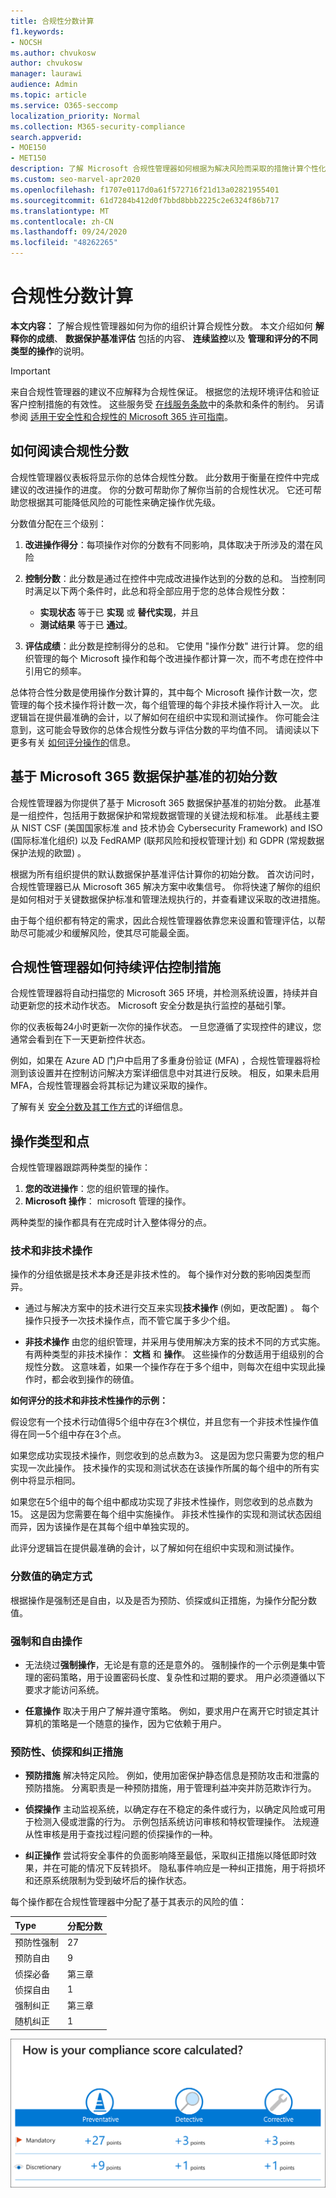 ```yaml
---
title: 合规性分数计算
f1.keywords:
- NOCSH
ms.author: chvukosw
author: chvukosw
manager: laurawi
audience: Admin
ms.topic: article
ms.service: O365-seccomp
localization_priority: Normal
ms.collection: M365-security-compliance
search.appverid:
- MOE150
- MET150
description: 了解 Microsoft 合规性管理器如何根据为解决风险而采取的措施计算个性化分数，并提高合规性状态。
ms.custom: seo-marvel-apr2020
ms.openlocfilehash: f1707e0117d0a61f572716f21d13a02821955401
ms.sourcegitcommit: 61d7284b412d0f7bbd8bbb2225c2e6324f86b717
ms.translationtype: MT
ms.contentlocale: zh-CN
ms.lasthandoff: 09/24/2020
ms.locfileid: "48262265"
---
```

# <a name="compliance-score-calculation"></a>合规性分数计算

**本文内容：** 了解合规性管理器如何为你的组织计算合规性分数。 本文介绍如何 **解释你的成绩**、 **数据保护基准评估** 包括的内容、 **连续监控**以及 **管理和评分的不同类型的操作**的说明。

> [!IMPORTANT]
> 来自合规性管理器的建议不应解释为合规性保证。 根据您的法规环境评估和验证客户控制措施的有效性。 这些服务受 [在线服务条款](https://go.microsoft.com/fwlink/?linkid=2108910)中的条款和条件的制约。 另请参阅 [适用于安全性和合规性的 Microsoft 365 许可指南](https://docs.microsoft.com/office365/servicedescriptions/microsoft-365-service-descriptions/microsoft-365-tenantlevel-services-licensing-guidance/microsoft-365-security-compliance-licensing-guidance)。

## <a name="how-to-read-your-compliance-score"></a>如何阅读合规性分数

合规性管理器仪表板将显示你的总体合规性分数。 此分数用于衡量在控件中完成建议的改进操作的进度。 你的分数可帮助你了解你当前的合规性状况。 它还可帮助您根据其可能降低风险的可能性来确定操作优先级。

分数值分配在三个级别：

1. **改进操作得分**：每项操作对你的分数有不同影响，具体取决于所涉及的潜在风险

2. **控制分数**：此分数是通过在控件中完成改进操作达到的分数的总和。 当控制同时满足以下两个条件时，此总和将全部应用于您的总体合规性分数：
    - **实现状态** 等于已 **实现** 或 **替代实现**，并且
    - **测试结果** 等于已 **通过**。

3. **评估成绩**：此分数是控制得分的总和。 它使用 "操作分数" 进行计算。 您的组织管理的每个 Microsoft 操作和每个改进操作都计算一次，而不考虑在控件中引用它的频率。

总体符合性分数是使用操作分数计算的，其中每个 Microsoft 操作计数一次，您管理的每个技术操作将计数一次，每个组管理的每个非技术操作将计入一次。 此逻辑旨在提供最准确的会计，以了解如何在组织中实现和测试操作。 你可能会注意到，这可能会导致你的总体合规性分数与评估分数的平均值不同。 请阅读以下更多有关 [如何评分操作的](#action-types-and-points)信息。

## <a name="initial-score-based-on-microsoft-365-data-protection-baseline"></a>基于 Microsoft 365 数据保护基准的初始分数
  
合规性管理器为你提供了基于 Microsoft 365 数据保护基准的初始分数。 此基准是一组控件，包括用于数据保护和常规数据管理的关键法规和标准。 此基线主要从 NIST CSF (美国国家标准 and 技术协会 Cybersecurity Framework) and ISO (国际标准化组织) 以及 FedRAMP (联邦风险和授权管理计划) 和 GDPR (常规数据保护法规的欧盟) 。

根据为所有组织提供的默认数据保护基准评估计算你的初始分数。 首次访问时，合规性管理器已从 Microsoft 365 解决方案中收集信号。 你将快速了解你的组织是如何相对于关键数据保护标准和管理法规执行的，并查看建议采取的改进措施。

由于每个组织都有特定的需求，因此合规性管理器依靠您来设置和管理评估，以帮助尽可能减少和缓解风险，使其尽可能最全面。

## <a name="how-compliance-manager-continuously-assesses-controls"></a>合规性管理器如何持续评估控制措施

合规性管理器将自动扫描您的 Microsoft 365 环境，并检测系统设置，持续并自动更新您的技术动作状态。 Microsoft 安全分数是执行监控的基础引擎。

你的仪表板每24小时更新一次你的操作状态。 一旦您遵循了实现控件的建议，您通常会看到在下一天更新控件状态。

例如，如果在 Azure AD 门户中启用了多重身份验证 (MFA) ，合规性管理器将检测到该设置并在控制访问解决方案详细信息中对其进行反映。 相反，如果未启用 MFA，合规性管理器会将其标记为建议采取的操作。

了解有关 [安全分数及其工作方式](../security/mtp/microsoft-secure-score-new.md)的详细信息。
  
## <a name="action-types-and-points"></a>操作类型和点

合规性管理器跟踪两种类型的操作：

1. **您的改进操作**：您的组织管理的操作。
2. **Microsoft 操作**： microsoft 管理的操作。

两种类型的操作都具有在完成时计入整体得分的点。

### <a name="technical-and-non-technical-actions"></a>技术和非技术操作

操作的分组依据是技术本身还是非技术性的。 每个操作对分数的影响因类型而异。

- 通过与解决方案中的技术进行交互来实现**技术操作** (例如，更改配置) 。 每个操作只授予一次技术操作点，而不管它属于多少个组。

- **非技术操作** 由您的组织管理，并采用与使用解决方案的技术不同的方式实施。 有两种类型的非技术操作： **文档** 和 **操作**。 这些操作的分数适用于组级别的合规性分数。 这意味着，如果一个操作存在于多个组中，则每次在组中实现此操作时，都会收到操作的磅值。

**如何评分的技术和非技术性操作的示例：**

假设您有一个技术行动值得5个组中存在3个棋位，并且您有一个非技术性操作值得在同一5个组中存在3个点。

如果您成功实现技术操作，则您收到的总点数为3。 这是因为您只需要为您的租户实现一次此操作。 技术操作的实现和测试状态在该操作所属的每个组中的所有实例中将显示相同。

如果您在5个组中的每个组中都成功实现了非技术性操作，则您收到的总点数为15。 这是因为您需要在每个组中实施操作。 非技术性操作的实现和测试状态因组而异，因为该操作是在其每个组中单独实现的。

此评分逻辑旨在提供最准确的会计，以了解如何在组织中实现和测试操作。

### <a name="how-score-values-are-determined"></a>分数值的确定方式
 
根据操作是强制还是自由，以及是否为预防、侦探或纠正措施，为操作分配分数值。

### <a name="mandatory-and-discretionary-actions"></a>强制和自由操作

 - 无法绕过**强制操作**，无论是有意的还是意外的。 强制操作的一个示例是集中管理的密码策略，用于设置密码长度、复杂性和过期的要求。 用户必须遵循以下要求才能访问系统。
  
 - **任意操作** 取决于用户了解并遵守策略。 例如，要求用户在离开它时锁定其计算机的策略是一个随意的操作，因为它依赖于用户。
  
### <a name="preventative-detective-and-corrective-actions"></a>预防性、侦探和纠正措施
  
 - **预防措施** 解决特定风险。 例如，使用加密保护静态信息是预防攻击和泄露的预防措施。 分离职责是一种预防措施，用于管理利益冲突并防范欺诈行为。
  
 - **侦探操作** 主动监视系统，以确定存在不稳定的条件或行为，以确定风险或可用于检测入侵或泄露的行为。 示例包括系统访问审核和特权管理操作。 法规遵从性审核是用于查找过程问题的侦探操作的一种。
  
- **纠正操作** 尝试将安全事件的负面影响降至最低，采取纠正措施以降低即时效果，并在可能的情况下反转损坏。 隐私事件响应是一种纠正措施，用于将损坏和还原系统限制为受到破坏后的操作状态。
  
每个操作都在合规性管理器中分配了基于其表示的风险的值：

|**Type**|**分配分数**|
|:-----|:-----|
| 预防性强制 | 27 |
| 预防自由 | 9  |
| 侦探必备 | 第三章 |
| 侦探自由 | 1 |
| 强制纠正 | 第三章 |
| 随机纠正 | 1 |
  
![合规性管理器操作点值](../media/compliance-score-action-scoring.png "合规性管理器操作点值")